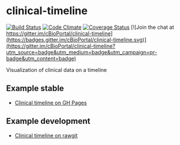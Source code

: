 # clinical-timeline
[![Build Status](https://travis-ci.org/cBioPortal/clinical-timeline.svg?branch=master)](https://travis-ci.org/cBioPortal/clinical-timeline)
[![Code Climate](https://codeclimate.com/github/cBioPortal/clinical-timeline/badges/gpa.svg)](https://codeclimate.com/github/cBioPortal/clinical-timeline)
[![Coverage Status](https://coveralls.io/repos/github/cBioPortal/clinical-timeline/badge.svg)](https://coveralls.io/github/cBioPortal/clinical-timeline)
[![Join the chat at https://gitter.im/cBioPortal/clinical-timeline](https://badges.gitter.im/cBioPortal/clinical-timeline.svg)](https://gitter.im/cBioPortal/clinical-timeline?utm_source=badge&utm_medium=badge&utm_campaign=pr-badge&utm_content=badge)

Visualization of clinical data on a timeline

## Example stable
- [Clinical timeline on GH Pages](http://cbioportal.github.io/clinical-timeline/)

## Example development
- [Clinical timeline on rawgit](http://rawgit.com/cBioPortal/clinical-timeline/master/index.html)
